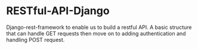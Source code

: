 # RESTful-API-Django
Django-rest-framework to enable us to build a restful API. A basic structure that can handle GET requests then move on to adding authentication and handling POST request.
